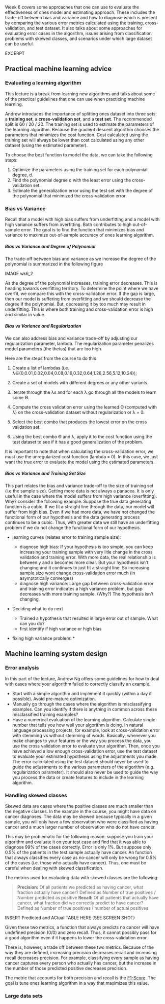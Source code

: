 
Week 6 covers some approaches that one can use to evaluate the effectiveness of ones model and estimating approach. These includes the trade-off between bias and variance and how to diagnose which is present by comparing the various error metrics calculated using the training, cross-validation, and test dataset. It also talks about some approaches for evaluating error cases in the algorithm, issues arising from classification problems with skewed classes, and scenarios under which large dataset can be useful.

EXCERPT

## Practical machine learning advice

### Evaluating a learning algorithm

 This lecture is a break from learning new algorithms and talks about some of the practical guidelines that one can use when practicing machine learning.

Andrew introduces the importance of splitting ones dataset into three sets: a **training set**, a **cross-validation set**, and a **test set**. The recommended split is 60 / 20 / 20. The training set is used to estimate the parameters of the learning algorithm. Because the gradient descent algorithm chooses the parameters that minimizes the cost function. Cost calculated using the training set will always be lower than cost calculated using any other dataset (using the estimated parameter).

To choose the best function to model the data, we can take the following steps:

1. Optimize the parameters using the training set for each polynomial degree, d.
2. Find the polynomial degree d with the least error using the cross-validation set.
3. Estimate the generalization error using the test set with the degree of the polynomial that minimized the cross-validation error.

### Bias vs Variance

Recall that a model with high bias suffers from underfitting and a model with high variance suffers from overfitting. Both contributes to high out-of-sample error. The goal is to find the function that minimizes bias and variance to maximize out-of-sample accuracy of ones learning algorithm.

##### Bias vs Variance and Degree of Polynomial

The trade-off between bias and variance as we increase the degree of the polynomial is summarized in the following figure

IMAGE wk6_2

As the degree of the polynomial increases, training error decreases. This is heading towards overfitting territory. To determine the point where we have overfit, we compare this with the cross-validation error. If the gap is large, then our model is suffering from overfitting and we should decrease the degree if the polynomial. But, decreasing it by too much may result in underfitting. This is where both training and cross-validation error is high and similar in value.

##### Bias vs Variance and Regularization

We can also address bias and variance trade-off by adjusting our regularization parameter, lambda. The regularization parameter penalizes model parameters (the thetas) that are too high.

Here are the steps from the course to do this

1. Create a list of lambdas (i.e. λ∈{0,0.01,0.02,0.04,0.08,0.16,0.32,0.64,1.28,2.56,5.12,10.24});

2. Create a set of models with different degrees or any other variants.

3. Iterate through the λs and for each λ go through all the models to learn some Θ.

4. Compute the cross validation error using the learned Θ (computed with λ) on the cross-validation dataset without regularization or λ = 0.

5. Select the best combo that produces the lowest error on the cross validation set.

6. Using the best combo Θ and λ, apply it to the cost function using the test dataset to see if it has a good generalization of the problem.

It is important to note that when calculating the cross-validation error, we must use the unregularized cost function (lambda = 0). In this case, we just want the true error to evaluate the model using the estimated parameters.

##### Bias vs Variance and Training Set Size

This part relates the bias and variance trade-off to the size of training set (i.e the sample size). Getting more data is not always a panacea. It is only useful in the case where the model suffers from high variance (overfitting). Why? consider the following example. Suppose the true data generating function is a cubic. If we fit a straight line through the data, our model will suffer from high bias. Even if we had more data, we have not changed the functional form of our hypothesis and the data generating process continues to be a cubic. Thus, with greater data we still have an underfitting problem if we do not change the functional form of our hypothesis.








* learning curves (relates error to training sample size):
    * diagnose high bias: If your hypothesis is too simple, you can keep increasing your training sample with very litle change in the cross validation and training error. With more data, the real relationship is between y and x becomes more clear. But your hypothesis isn't changing and it continues to just fit a straight line. So increasing sample size wont change cross-validation error much (in asymptotically converges)
    * diagnose high variance: Large gap between cross-validation error and training error indicates a high variance problem, but gap decreases with more training sample. (Why?) The hypothesis isn't changing.

* Deciding what to do next
    * Trained a hypothesis that resulted in large error out of sample. What can you do?
    * first identify if high variance or high bias

* fixing high variance problem:
    *


## Machine learning system design

### Error analysis

In this part of the lecture, Andrew Ng offers some guidelines for how to deal with cases where your algorithm failed to correctly classify an example.

* Start with a simple algorithm and implement it quickly (within a day if possible). Avoid pre-mature optimization.
* Manually go through the cases where the algorithm is misclassifying examples. Can you identify if there is anything in common across these misclassified training examples?
* Have a numerical evaluation of the learning algorithm. Calculate single number that tells you how well your algorithm is doing. In natural language processing projects, for example, look at cross-validation error with stemming vs without stemming of words. Basically, whenever you make changes to your features or the way you process the data, you use the cross validation error to evaluate your algorithm. Then, once you have achieved a low enough cross-validation error, use the test dataset to evaluate your estimated hypothesis using the adjustments you made. The error calculated using the test dataset should never be used to guide the adjustments to the various parameters of the algorithm (e.g. regularization parameter). It should also never be used to guide the way you process the data or create features to include in the learning algorithm.

### Handling skewed classes
Skewed data are cases where the positive classes are much smaller than the negative classes. In the example in the course, you might have data on cancer diagnoses. The data may be skewed because typically in a given sample, you will only have a few observation who were classified as having cancer and a much larger number of observation who do not have cancer. 

This may be problematic for the following reason: suppose you train your algorithm and evaluate it on your test case and find that it was able to diagnose 99% of the cases correctly. Error is only 1%. But suppose only 0.5% of the patients in the test sample actually have cancer. An function that always classifies every case as no-cancer will only be wrong for 0.5% of the cases (i.e. those who actually have cancer). Thus, one must be careful when dealing with skewed classification.

The metrics used for evaluating data with skewed classes are the following:

>  **Precision:** Of all patients we predicted as having cancer, what fraction actually have cancer? Defined as Number of true positives / Number predicted as positive
>   **Recall:** Of all patients that actually have cancer, what fraction did we correctly predict to have cancer? Defined as Number of true positives / number of actual positives


INSERT Predicted and ACtual TABLE HERE (SEE SCREEN SHOT)


Given these two metrics, a function that always predicts no cancer will have undefined precision (0/0) and zero recall. Thus, it cannot possibly pass for a good algorithm even if it happens to lower the cross-validation error.

There is, however, a trade off between these two metrics. Because of the way they are defined, increasing precision decreases recall and increasing recall decreases  precision. For example, classifying every sample as having cancer captures every person who actually has cancer, but the increase in the number of those predicted positive decreases precision.

The metric that accounts for both precision and recall is the [F1-Score](https://en.wikipedia.org/wiki/F1_score). The goal is tune ones learning algorithm in a way that maximizes this value.

### Large data sets